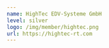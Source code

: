 ```yaml
---
name: HighTec EDV-Systeme GmbH
level: silver
logo: /img/member/hightec.png
url: https://hightec-rt.com
---
```

